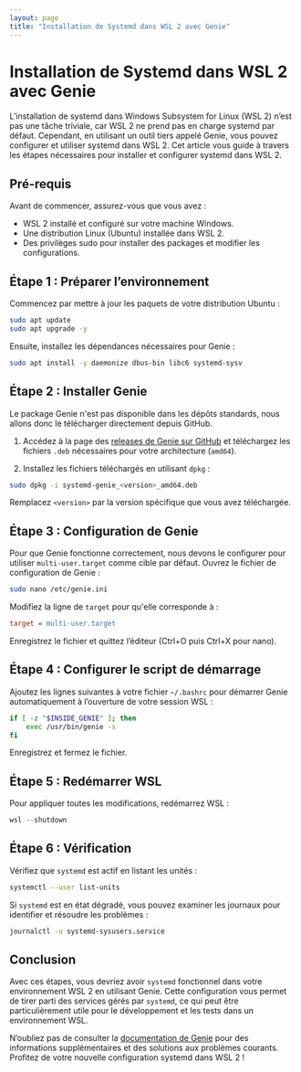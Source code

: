 ```yaml
---
layout: page
title: "Installation de Systemd dans WSL 2 avec Genie"
---
```


# Installation de Systemd dans WSL 2 avec Genie

L’installation de systemd dans Windows Subsystem for Linux (WSL 2) n’est pas une tâche triviale, car WSL 2 ne prend pas en charge systemd par défaut. Cependant, en utilisant un outil tiers appelé Genie, vous pouvez configurer et utiliser systemd dans WSL 2. Cet article vous guide à travers les étapes nécessaires pour installer et configurer systemd dans WSL 2.

## Pré-requis

Avant de commencer, assurez-vous que vous avez :

- WSL 2 installé et configuré sur votre machine Windows.
- Une distribution Linux (Ubuntu) installée dans WSL 2.
- Des privilèges sudo pour installer des packages et modifier les configurations.

## Étape 1 : Préparer l’environnement

Commencez par mettre à jour les paquets de votre distribution Ubuntu :

```bash
sudo apt update
sudo apt upgrade -y
```

Ensuite, installez les dépendances nécessaires pour Genie :

```bash
sudo apt install -y daemonize dbus-bin libc6 systemd-sysv
```

## Étape 2 : Installer Genie

Le package Genie n'est pas disponible dans les dépôts standards, nous allons donc le télécharger directement depuis GitHub.

1. Accédez à la page des [releases de Genie sur GitHub](https://github.com/arkane-systems/genie/releases) et téléchargez les fichiers `.deb` nécessaires pour votre architecture (`amd64`).

2. Installez les fichiers téléchargés en utilisant `dpkg` :

```bash
sudo dpkg -i systemd-genie_<version>_amd64.deb
```

Remplacez `<version>` par la version spécifique que vous avez téléchargée.

## Étape 3 : Configuration de Genie

Pour que Genie fonctionne correctement, nous devons le configurer pour utiliser `multi-user.target` comme cible par défaut. Ouvrez le fichier de configuration de Genie :

```bash
sudo nano /etc/genie.ini
```

Modifiez la ligne de `target` pour qu'elle corresponde à :

```ini
target = multi-user.target
```

Enregistrez le fichier et quittez l’éditeur (Ctrl+O puis Ctrl+X pour nano).

## Étape 4 : Configurer le script de démarrage

Ajoutez les lignes suivantes à votre fichier `~/.bashrc` pour démarrer Genie automatiquement à l’ouverture de votre session WSL :

```bash
if [ -z "$INSIDE_GENIE" ]; then
    exec /usr/bin/genie -s
fi
```

Enregistrez et fermez le fichier.

## Étape 5 : Redémarrer WSL

Pour appliquer toutes les modifications, redémarrez WSL :

```powershell
wsl --shutdown
```

## Étape 6 : Vérification

Vérifiez que `systemd` est actif en listant les unités :

```bash
systemctl --user list-units
```

Si `systemd` est en état dégradé, vous pouvez examiner les journaux pour identifier et résoudre les problèmes :

```bash
journalctl -u systemd-sysusers.service
```

## Conclusion

Avec ces étapes, vous devriez avoir `systemd` fonctionnel dans votre environnement WSL 2 en utilisant Genie. Cette configuration vous permet de tirer parti des services gérés par `systemd`, ce qui peut être particulièrement utile pour le développement et les tests dans un environnement WSL.

N’oubliez pas de consulter la [documentation de Genie](https://github.com/arkane-systems/genie) pour des informations supplémentaires et des solutions aux problèmes courants. Profitez de votre nouvelle configuration systemd dans WSL 2 !